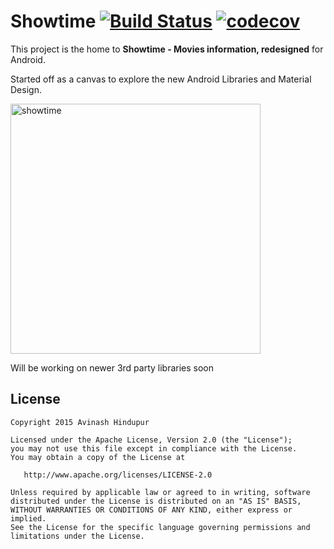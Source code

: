 # Showtime [![Build Status](https://travis-ci.org/hindupuravinash/showtime.svg)](https://travis-ci.org/hindupuravinash/showtime) [![codecov](https://codecov.io/gh/hindupuravinash/showtime/branch/dev/graph/badge.svg)](https://codecov.io/gh/hindupuravinash/showtime)


This project is the home to **Showtime - Movies information, redesigned** for Android.

Started off as a canvas to explore the new Android Libraries and Material Design.

<img src="https://github.com/hindupuravinash/showtime/blob/dev/art/Showtime_device_art.png"  alt="showtime" width="400">


Will be working on newer 3rd party libraries soon
## License

    Copyright 2015 Avinash Hindupur

    Licensed under the Apache License, Version 2.0 (the "License");
    you may not use this file except in compliance with the License.
    You may obtain a copy of the License at

       http://www.apache.org/licenses/LICENSE-2.0

    Unless required by applicable law or agreed to in writing, software
    distributed under the License is distributed on an "AS IS" BASIS,
    WITHOUT WARRANTIES OR CONDITIONS OF ANY KIND, either express or implied.
    See the License for the specific language governing permissions and
    limitations under the License.
